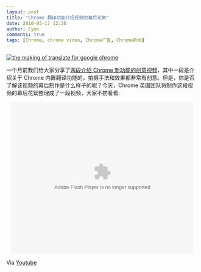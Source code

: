 ```yaml
---
layout: post
title: "Chrome 翻译功能介绍视频的幕后花絮"
date: 2010-05-17 12:38
author: Eyon
comments: true
tags: [Chrome, chrome video, Chrome广告, Chrome新闻]
---
```

<a href="http://img.chromi.org/2010/05/the-making-of-translate-for-google-chrome.png">![](http://img.chromi.org/2010/05/the-making-of-translate-for-google-chrome-550x301.png "the making of translate for google chrome")</a>

一个月前我们给大家分享了[两段介绍 Chrome 新功能的创意视频](http://www.chromi.org/archives/4378)，其中一段是介绍关于 Chrome 内置翻译功能的，拍摄手法和效果都非常有创意。但是，你是否了解该视频的幕后制作是什么样子的呢？今天，Chrome 英国团队将制作这段视频的幕后花絮整理成了一段视频，大家不妨看看:<!--more-->

<p style="text-align: center;"><embed src='http://player.youku.com/player.php/sid/XMTczNzI4NTA0/v.swf' quality='high' width='480' height='400' align='middle' allowScriptAccess='sameDomain' type='application/x-shockwave-flash'></embed>


Via [Youtube](http://www.youtube.com/watch?v=MUk9xLTtooo&amp;feature=youtube_gdata)
